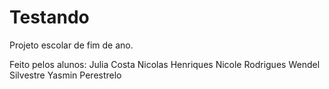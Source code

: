 # Testando
Projeto escolar de fim de ano.

Feito pelos alunos:
Julia Costa
Nicolas Henriques
Nicole Rodrigues
Wendel Silvestre
Yasmin Perestrelo
